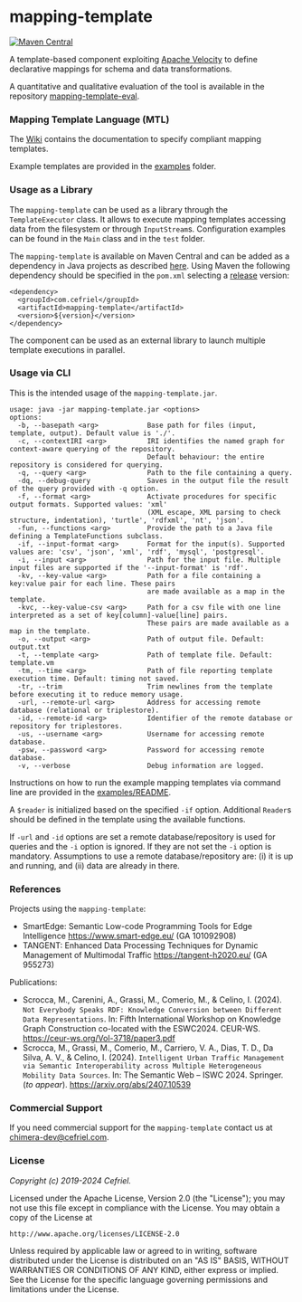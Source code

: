 # mapping-template

[![Maven Central](https://img.shields.io/maven-central/v/com.cefriel/mapping-template.svg?label=Maven%20Central)](https://search.maven.org/artifact/com.cefriel/mapping-template)

A template-based component exploiting [Apache Velocity](https://velocity.apache.org/) to define declarative mappings for schema and data transformations.

A quantitative and qualitative evaluation of the tool is available in the repository [mapping-template-eval](https://github.com/cefriel/mapping-template-eval).

### Mapping Template Language (MTL)

The [Wiki](https://github.com/cefriel/mapping-template/wiki/Mapping-Template-Language-(MTL)) contains the documentation to specify compliant mapping templates.

Example templates are provided in the [examples](https://github.com/cefriel/mapping-template/tree/main/examples) folder.

### Usage as a Library

The  `mapping-template` can be used as a library through the `TemplateExecutor` class. It allows to execute mapping templates accessing data from the filesystem or through `InputStream`s. Configuration examples can be found in the `Main` class and in the `test` folder.

The `mapping-template` is available on Maven Central and can be added as a dependency in Java projects as described [here](https://search.maven.org/artifact/com.cefriel/mapping-template). Using Maven the following dependency should be specified in the `pom.xml` selecting a [release](https://github.com/cefriel/mapping-template/releases) version:
```
<dependency>
  <groupId>com.cefriel</groupId>
  <artifactId>mapping-template</artifactId>
  <version>${version}</version>
</dependency>
```
The component can be used as an external library to launch multiple template executions in parallel.

### Usage via CLI
This is the intended usage of the `mapping-template.jar`.

```
usage: java -jar mapping-template.jar <options>
options:
  -b, --basepath <arg>            Base path for files (input, template, output). Default value is './'.
  -c, --contextIRI <arg>          IRI identifies the named graph for context-aware querying of the repository. 
                                  Default behaviour: the entire repository is considered for querying.
  -q, --query <arg>               Path to the file containing a query.
  -dq, --debug-query              Saves in the output file the result of the query provided with -q option.
  -f, --format <arg>              Activate procedures for specific output formats. Supported values: 'xml' 
                                  (XML escape, XML parsing to check structure, indentation), 'turtle', 'rdfxml', 'nt', 'json'.
  -fun, --functions <arg>         Provide the path to a Java file defining a TemplateFunctions subclass.
  -if, --input-format <arg>       Format for the input(s). Supported values are: 'csv', 'json', 'xml', 'rdf', 'mysql', 'postgresql'.
  -i, --input <arg>               Path for the input file. Multiple input files are supported if the '--input-format' is 'rdf'.
  -kv, --key-value <arg>          Path for a file containing a key:value pair for each line. These pairs
                                  are made available as a map in the template.
  -kvc, --key-value-csv <arg>     Path for a csv file with one line interpreted as a set of key[column]-value[line] pairs. 
                                  These pairs are made available as a map in the template.
  -o, --output <arg>              Path of output file. Default: output.txt
  -t, --template <arg>            Path of template file. Default: template.vm
  -tm, --time <arg>               Path of file reporting template execution time. Default: timing not saved. 
  -tr, --trim                     Trim newlines from the template before executing it to reduce memory usage.
  -url, --remote-url <arg>        Address for accessing remote database (relational or triplestore).
  -id, --remote-id <arg>          Identifier of the remote database or repository for triplestores.
  -us, --username <arg>           Username for accessing remote database.
  -psw, --password <arg>          Password for accessing remote database.
  -v, --verbose                   Debug information are logged.
```
Instructions on how to run the example mapping templates via command line are provided in the [examples/README](https://github.com/cefriel/mapping-template/tree/main/examples/README.md).

A `$reader` is initialized based on the specified `-if` option. Additional `Reader`s should be defined in the template using the available functions.

If `-url` and `-id` options are set a remote database/repository is used for queries and the `-i`  option is ignored. If they are not set the `-i` option is mandatory. Assumptions to use a remote database/repository are: (i) it is up and running, and (ii) data are already in there.

### References

Projects using the `mapping-template`:
- SmartEdge: Semantic Low-code Programming Tools for Edge Intelligence https://www.smart-edge.eu/ (GA 101092908)
- TANGENT: Enhanced Data Processing Techniques for Dynamic Management of Multimodal Traffic https://tangent-h2020.eu/ (GA 955273)

Publications:
- Scrocca, M., Carenini, A., Grassi, M., Comerio, M., & Celino, I. (2024). `Not Everybody Speaks RDF: Knowledge Conversion between Different Data Representations`. In: Fifth International Workshop on Knowledge Graph Construction co-located with the ESWC2024. CEUR-WS. https://ceur-ws.org/Vol-3718/paper3.pdf
- Scrocca, M., Grassi, M., Comerio, M., Carriero, V. A., Dias, T. D., Da Silva, A. V., & Celino, I. (2024). `Intelligent Urban Traffic Management via Semantic Interoperability across Multiple Heterogeneous Mobility Data Sources`. In: The Semantic Web – ISWC 2024. Springer. (_to appear_). https://arxiv.org/abs/2407.10539

### Commercial Support

If you need commercial support for the `mapping-template` contact us at [chimera-dev@cefriel.com](mailto:chimera-dev@cefriel.com).

### License

_Copyright (c) 2019-2024 Cefriel._

Licensed under the Apache License, Version 2.0 (the "License");
you may not use this file except in compliance with the License.
You may obtain a copy of the License at

    http://www.apache.org/licenses/LICENSE-2.0

Unless required by applicable law or agreed to in writing, software
distributed under the License is distributed on an "AS IS" BASIS,
WITHOUT WARRANTIES OR CONDITIONS OF ANY KIND, either express or implied.
See the License for the specific language governing permissions and
limitations under the License.
